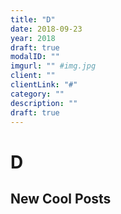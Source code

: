 ```yaml
---
title: "D"
date: 2018-09-23
year: 2018
draft: true
modalID: ""
imgurl: "" #img.jpg
client: ""
clientLink: "#"
category: ""
description: ""
draft: true
---
```


# D



## New Cool Posts


